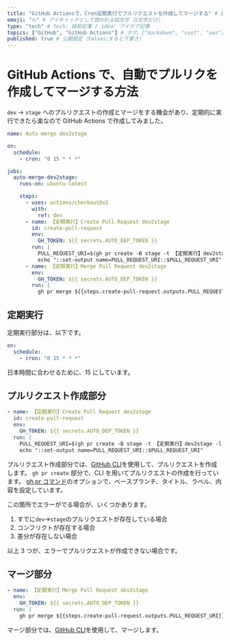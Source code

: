 ```yaml
---
title: "GitHub Actionsで、Cron定期実行でプルリクエストを作成してマージする" # 記事のタイトル
emoji: "⛄" # アイキャッチとして使われる絵文字（1文字だけ）
type: "tech" # tech: 技術記事 / idea: アイデア記事
topics: ["GitHub", "GitHub Actions"] # タグ。["markdown", "rust", "aws"]のように指定する
published: true # 公開設定（falseにすると下書き）
---
```


# GitHub Actions で、自動でプルリクを作成してマージする方法

`dev` -> `stage` へのプルリクエストの作成とマージをする機会があり、定期的に実行できたら楽なので GitHub Actions で作成してみました。

```yml
name: Auto merge dev2stage

on:
  schedule:
    - cron: "0 15 * * *"

jobs:
  auto-merge-dev2stage:
    runs-on: ubuntu-latest

    steps:
      - uses: actions/checkout@v2
        with:
          ref: dev
      - name: 【定期実行】Create Pull Request dev2stage
        id: create-pull-request
        env:
          GH_TOKEN: ${{ secrets.AUTO_DEP_TOKEN }}
        run: |
          PULL_REQUEST_URI=$(gh pr create -B stage -t 【定期実行】dev2stage -l 'auto merge' -b "")
          echo "::set-output name=PULL_REQUEST_URI::$PULL_REQUEST_URI"
      - name: 【定期実行】Merge Pull Request dev2stage
        env:
          GH_TOKEN: ${{ secrets.AUTO_DEP_TOKEN }}
        run: |
          gh pr merge ${{steps.create-pull-request.outputs.PULL_REQUEST_URI}} --merge
```

## 定期実行

定期実行部分は、以下です。

```yaml
on:
  schedule:
    - cron: "0 15 * * *"
```

日本時間に合わせるために、15 にしています。

## プルリクエスト作成部分

```yaml
- name: 【定期実行】Create Pull Request dev2stage
  id: create-pull-request
  env:
    GH_TOKEN: ${{ secrets.AUTO_DEP_TOKEN }}
  run: |
    PULL_REQUEST_URI=$(gh pr create -B stage -t 【定期実行】dev2stage -l 'auto merge' -b "")
    echo "::set-output name=PULL_REQUEST_URI::$PULL_REQUEST_URI"
```

プルリクエスト作成部分では、[GitHub CLI](https://cli.github.com/)を使用して、プルリクエストを作成します。
`gh pr create` 部分で、CLI を用いてプルリクエストの作成を行っています。
[gh pr コマンド](https://cli.github.com/manual/gh_pr_create)のオプションで、ベースブランチ、タイトル、ラベル、内容を設定しています。

この箇所でエラーがでる場合が、いくつかあります。

1. すでに`dev`->`stage`のプルリクエストが存在している場合
1. コンフリクトが存在する場合
1. 差分が存在しない場合

以上 3 つが、エラーでプルリクエストが作成できない場合です。

## マージ部分

```yaml
- name: 【定期実行】Merge Pull Request dev2stage
  env:
    GH_TOKEN: ${{ secrets.AUTO_DEP_TOKEN }}
  run: |
    gh pr merge ${{steps.create-pull-request.outputs.PULL_REQUEST_URI}} --merge
```

マージ部分では、[GitHub CLI](https://cli.github.com/)を使用して、マージします。
